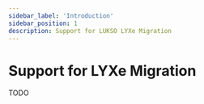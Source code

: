 ```yaml
---
sidebar_label: 'Introduction'
sidebar_position: 1
description: Support for LUKSO LYXe Migration
---
```


# Support for LYXe Migration

TODO
